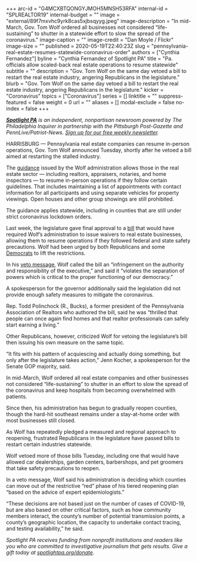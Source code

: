 +++
arc-id = "G4MCXBTQONGYJMOH5MNSH53RFA"
internal-id = "SPLREALTOR19"
internal-budget = ""
image = "external/89f7mxvhc9yrk8cas5xjbsqyyg.jpeg"
image-description = "In mid-March, Gov. Tom Wolf ordered all businesses not considered “life-sustaining” to shutter in a statewide effort to slow the spread of the coronavirus."
image-caption = ""
image-credit = "Dan Moyle / Flickr"
image-size = ""
published = 2020-05-19T22:40:23Z
slug = "pennsylvania-real-estate-resumes-statewide-coronavirus-order"
authors = ["Cynthia Fernandez"]
byline = "Cynthia Fernandez of Spotlight PA"
title = "Pa. officials allow scaled-back real estate operations to resume statewide"
subtitle = ""
description = "Gov. Tom Wolf on the same day vetoed a bill to restart the real estate industry, angering Republicans in the legislature."
blurb = "Gov. Tom Wolf on the same day vetoed a bill to restart the real estate industry, angering Republicans in the legislature."
kicker = "Coronavirus"
topics = ["Coronavirus"]
series = []
linktitle = ""
suppress-featured = false
weight = 0
url = ""
aliases = []
modal-exclude = false
no-index = false
+++

<a href="https://www.spotlightpa.org/"><i><b>Spotlight PA</b></i></a><i> is an independent, nonpartisan newsroom powered by The Philadelphia Inquirer in partnership with the Pittsburgh Post-Gazette and PennLive/Patriot-News. </i><a href="https://www.spotlightpa.org/newsletters"><i>Sign up for our free weekly newsletter</i></a><i>.</i>

HARRISBURG — Pennsylvania real estate companies can resume in-person operations, Gov. Tom Wolf announced Tuesday, shortly after he vetoed a bill aimed at restarting the stalled industry.

The <a href="https://www.governor.pa.gov/wp-content/uploads/2020/05/20200519-Real-Estate-Guidance.pdf">guidance</a> issued by the Wolf administration allows those in the real estate sector — including realtors, appraisers, notaries, and home inspectors — to resume in-person operations if they follow certain guidelines. That includes maintaining a list of appointments with contact information for all participants and using separate vehicles for property viewings. Open houses and other group showings are still prohibited.

The guidance applies statewide, including in counties that are still under strict coronavirus lockdown orders.

Last week, the legislature gave final approval to a <a href="https://www.legis.state.pa.us/cfdocs/billinfo/billinfo.cfm?syear=2019&sInd=0&body=H&type=B&bn=2412" target=_blank>bill</a> that would have required Wolf’s administration to issue waivers to real estate businesses, allowing them to resume operations if they followed federal and state safety precautions. Wolf had been urged by both Republicans and some <a href="https://www.pasenate.com/boscola-bill-would-exempt-real-estate-work-from-states-covid-19-restrictions/">Democrats</a> to lift the restrictions.

In his <a href="https://www.governor.pa.gov/wp-content/uploads/2020/05/20200519-HB-2412-Veto-Message.pdf">veto message</a>, Wolf called the bill an “infringement on the authority and responsibility of the executive,” and said it “violates the separation of powers which is critical to the proper functioning of our democracy.”

A spokesperson for the governor additionally said the legislation did not provide enough safety measures to mitigate the coronavirus.

<script src="https://www.spotlightpa.org/embed.js" async></script><div data-spl-embed-version="1" data-spl-src="https://www.spotlightpa.org/embeds/donate/"></div>

Rep. Todd Polinchock (R., Bucks), a former president of the Pennsylvania Association of Realtors who authored the bill, said he was “thrilled that people can once again find homes and that realtor professionals can safely start earning a living.”

Other Republicans, however, criticized Wolf for vetoing the legislature’s bill then issuing his own measure on the same topic.

“It fits with his pattern of acquiescing and actually doing something, but only after the legislature takes action,” Jenn Kocher, a spokesperson for the Senate GOP majority, said.

In mid-March, Wolf ordered all real estate companies and other businesses not considered “life-sustaining” to shutter in an effort to slow the spread of the coronavirus and keep hospitals from becoming overwhelmed with patients.

Since then, his administration has begun to gradually reopen counties, though the hard-hit southeast remains under a stay-at-home order with most businesses still closed.

As Wolf has repeatedly pledged a measured and regional approach to reopening, frustrated Republicans in the legislature have passed bills to restart certain industries statewide.

<script src="https://www.spotlightpa.org/embed.js" async></script><div data-spl-embed-version="1" data-spl-src="https://www.spotlightpa.org/embeds/newsletter/"></div>

Wolf vetoed more of those bills Tuesday, including one that would have allowed car dealerships, garden centers, barbershops, and pet groomers that take safety precautions to reopen.

In a veto message, Wolf said his administration is deciding which counties can move out of the restrictive “red” phase of his tiered reopening plan “based on the advice of expert epidemiologists.”

“These decisions are not based just on the number of cases of COVID-19, but are also based on other critical factors, such as how community members interact, the county’s number of potential transmission points, a county’s geographic location, the capacity to undertake contact tracing, and testing availability,” he said.

<i>Spotlight PA receives funding from nonprofit institutions and readers like you who are committed to investigative journalism that gets results. Give a gift today at </i><a href="https://www.spotlightpa.org/donate"><i>spotlightpa.org/donate</i></a><i>.</i>
